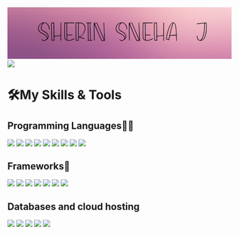<img src = "https://github.com/Sherin-Sneha/Sherin-Sneha/blob/main/Header.png" />
<a href="https://git.io/typing-svg">
  <img src ="https://readme-typing-svg.herokuapp.com?font=Poiret+One&color=%238F3E96FC&size=40&vCenter=true&width=550&height=82&lines=Budding+Developer+%2C+Designer;Welcome+to+my+profile+!!" />
</a>
  
<h1>🛠️My Skills & Tools</h1>

<h2>Programming Languages👩‍💻</h2>
<p>
<img src="https://img.shields.io/badge/Python-3776AB?style=for-the-badge&logo=python&logoColor=white" />
<img src="https://img.shields.io/badge/HTML5-E34F26?style=for-the-badge&logo=html5&logoColor=white" />
<img src="https://img.shields.io/badge/CSS3-1572B6?style=for-the-badge&logo=css3&logoColor=white" />
<img src="https://img.shields.io/badge/JavaScript-323330?style=for-the-badge&logo=javascript&logoColor=F7DF1E"/>
<img src="https://img.shields.io/badge/C-00599C?style=for-the-badge&logo=c&logoColor=white"/>
<img src="https://img.shields.io/badge/Java-ED8B00?style=for-the-badge&logo=java&logoColor=white"/>
<img src="https://img.shields.io/badge/PHP-777BB4?style=for-the-badge&logo=php&logoColor=white"/>
<img src="https://img.shields.io/badge/Dart-0175C2?style=for-the-badge&logo=dart&logoColor=white"/>
<img src="https://img.shields.io/badge/Sass-CC6699?style=for-the-badge&logo=sass&logoColor=white"/>
</p>

<h2>Frameworks🧰</h2>
<p>
<img src="https://img.shields.io/badge/Flutter-02569B?style=for-the-badge&logo=flutter&logoColor=white"/>
<img src="https://img.shields.io/badge/React-20232A?style=for-the-badge&logo=react&logoColor=61DAFB"/>
<img src="https://img.shields.io/badge/Bootstrap-563D7C?style=for-the-badge&logo=bootstrap&logoColor=white"/>
<img src="https://img.shields.io/badge/Material--UI-0081CB?style=for-the-badge&logo=material-ui&logoColor=white"/>
<img src="https://img.shields.io/badge/Arduino-00979D?style=for-the-badge&logo=Arduino&logoColor=white"/>
<img src="https://img.shields.io/badge/Microsoft-666666?style=for-the-badge&logo=microsoft&logoColor=white"/>
<img src="https://img.shields.io/badge/npm-CB3837?style=for-the-badge&logo=Npm&logoColor=white"/>
</p>

<h2>Databases and cloud hosting </h2>
<p>
<img src="https://img.shields.io/badge/MySQL-00000F?style=for-the-badge&logo=mysql&logoColor=white" />
<img src="https://img.shields.io/badge/firebase-ffca28?style=for-the-badge&logo=firebase&logoColor=black" />
<img src="https://img.shields.io/badge/Vercel-000000?style=for-the-badge&logo=Vercel&logoColor=white" />
<img src="https://img.shields.io/badge/GitHub-181717?style=for-the-badge&logo=GitHub-Pages&logoColor=white" />
<img src="https://img.shields.io/badge/MongoDB-4EA94B?style=for-the-badge&logo=mongodb&logoColor=white" />
<img src="https://img.shields.io/badge/Heroku-430098?style=for-the-badge&logo=heroku&logoColor=whi
</p>
